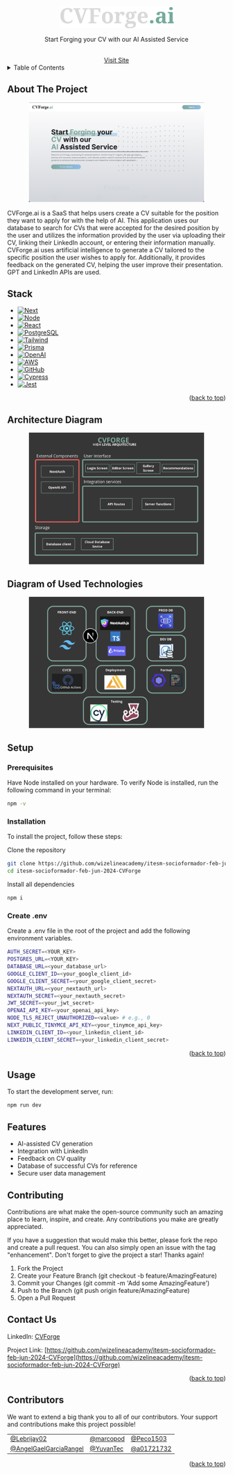 <a name="readme-top"></a>

<!-- PROJECT LOGO -->
<br />
<div align="center">
<br>
  <a href="https://github.com/othneildrew/Best-README-Template">
    <img src="public/assets/CVForgeLogoReadMe.png" alt="CVForge Ai" height="50">
  </a>

  <p align="center">
    Start Forging your CV with our AI Assisted Service 
  </p>
  <br />
  <a href="https://main.d1q8p2sw9urkoh.amplifyapp.com/">Visit Site</a>
</div>

<!-- TABLE OF CONTENTS-->
<details>
  <summary>Table of Contents</summary>
  <ol>
    <li><a href="#about-the-project">About The Project</a></li>
    <li><a href="#stack">Stack</a></li>
    <li><a href="#architecture-diagram">Architecture Diagram</a></li>
    <li><a href="#setup">Setup</a></li>
    <li><a href="#usage">Usage</a></li>
    <li><a href="#features">Features</a></li>
    <li><a href="#contributing">Contributing</a></li>
    <li><a href="#license">License</a></li>
    <li><a href="#contact-us">Contact Us</a></li>
  </ol>
</details>

<!-- ABOUT THE PROJECT -->

## About The Project

<div align="center">
  <img src="public/assets/landingCVF.png" alt="LandingPage" style="max-width:80%;" >
</div>


CVForge.ai is a SaaS that helps users create a CV suitable for the position they want to apply for with the help of AI. This application uses our database to search for CVs that were accepted for the desired position by the user and utilizes the information provided by the user via uploading their CV, linking their LinkedIn account, or entering their information manually. CVForge.ai uses artificial intelligence to generate a CV tailored to the specific position the user wishes to apply for. Additionally, it provides feedback on the generated CV, helping the user improve their presentation. GPT and LinkedIn APIs are used.

## Stack

- [![Next][Next.js]][Next-url]
- [![Node][Node.js]][Node-url]
- [![React][React.js]][React-url]
- [![PostgreSQL][Postgre.sql]][Postgre-url]
- [![Tailwind][Tailwind.ts]][Tailwind-url]
- [![Prisma][Prisma.io]][Prisma-url]
- [![OpenAI][Openai.ai]][Openai-url]
- [![AWS][Aws.ts]][Aws-url]
- [![GitHub][Github.ts]][Github-url]
- [![Cypress][Cypress.io]][Cypress-url]
- [![Jest][Jest.io]][Jest-url]

<p align="right">(<a href="#readme-top">back to top</a>)</p>

## Architecture Diagram

<div align="center">
  <img src="public/assets/diag1.png" alt="Diag 1" style="max-width:80%;">
</div>

## Diagram of Used Technologies 

<div align="center">
  <img src="public/assets/diag2.png" alt="Diag 2" style="max-width:80%;">
</div>

<!-- GETTING STARTED -->

## Setup
### Prerequisites

Have Node installed on your hardware.
To verify Node is installed, run the following command in your terminal:
```bash
npm -v
```

### Installation

To install the project, follow these steps:

Clone the repository
```bash
git clone https://github.com/wizelineacademy/itesm-socioformador-feb-jun-2024-CVForge.git
cd itesm-socioformador-feb-jun-2024-CVForge
```

Install all dependencies
```bash
npm i
```

### Create .env

Create a .env file in the root of the project and add the following environment variables.
```bash
AUTH_SECRET=<YOUR_KEY>
POSTGRES_URL=<YOUR_KEY>
DATABASE_URL=<your_database_url>
GOOGLE_CLIENT_ID=<your_google_client_id>
GOOGLE_CLIENT_SECRET=<your_google_client_secret>
NEXTAUTH_URL=<your_nextauth_url>
NEXTAUTH_SECRET=<your_nextauth_secret>
JWT_SECRET=<your_jwt_secret>
OPENAI_API_KEY=<your_openai_api_key>
NODE_TLS_REJECT_UNAUTHORIZED=<value> # e.g., 0
NEXT_PUBLIC_TINYMCE_API_KEY=<your_tinymce_api_key>
LINKEDIN_CLIENT_ID=<your_linkedin_client_id>
LINKEDIN_CLIENT_SECRET=<your_linkedin_client_secret>
```
<p align="right">(<a href="#readme-top">back to top</a>)</p>

<!-- USAGE -->

## Usage

To start the development server, run:
```bash
npm run dev
```

<!-- FEATURES -->

## Features
<ul>
  <li>AI-assisted CV generation
  <li>Integration with LinkedIn
  <li>Feedback on CV quality
  <li>Database of successful CVs for reference
  <li>Secure user data management
</ul>
<!-- CONTRIBUTING -->

## Contributing

Contributions are what make the open-source community such an amazing place to learn, inspire, and create. Any contributions you make are greatly appreciated.

If you have a suggestion that would make this better, please fork the repo and create a pull request. You can also simply open an issue with the tag "enhancement".
Don't forget to give the project a star! Thanks again!

<ol>
  <li>Fork the Project
  <li>Create your Feature Branch (git checkout -b feature/AmazingFeature)
  <li>Commit your Changes (git commit -m 'Add some AmazingFeature')
  <li>Push to the Branch (git push origin feature/AmazingFeature)
  <li>Open a Pull Request
</ol>

<!-- CONTACT -->

## Contact Us

LinkedIn: [CVForge](https://www.linkedin.com/company/cvforge/about/) 

Project Link: [https://github.com/wizelineacademy/itesm-socioformador-feb-jun-2024-CVForge](https://github.com/wizelineacademy/itesm-socioformador-feb-jun-2024-CVForge)

<p align="right">(<a href="#readme-top">back to top</a>)</p>

<!-- Contributors -->

## Contributors

We want to extend a big thank you to all of our contributors. Your support and contributions make this project possible!

<table style="border-collapse: collapse; width: 100%;">
  <tr style="border: none;">
    <td><a href="https://github.com/Lebrijay02">@Lebrijay02</a></td>
    <td><a href="https://github.com/marcopod">@marcopod</a></td>
    <td><a href="https://github.com/Peco1503">@Peco1503</a></td>
  </tr>
  <tr style="border: none;">
    <td><a href="https://github.com/AngelGaelGarciaRangel">@AngelGaelGarciaRangel</a></td>
    <td><a href="https://github.com/YuvanTec">@YuvanTec</a></td>
    <td><a href="https://github.com/a01721732">@a01721732</a></td>
  </tr>
</table>

<p align="right">(<a href="#readme-top">back to top</a>)</p>

[Next.js]: https://img.shields.io/badge/next.js-000000?style=for-the-badge&logo=nextdotjs&logoColor=white
[Next-url]: https://nextjs.org/
[Node.js]: https://img.shields.io/badge/Node.js-10141c?logo=node.js&logoColor=5FA04E&style=for-the-badge
[Node-url]: https://nodejs.org/en
[React.js]: https://img.shields.io/badge/React-20232A?style=for-the-badge&logo=react&logoColor=61DAFB
[React-url]: https://reactjs.org/
[Postgre.sql]: https://img.shields.io/badge/-Postgre-282424?logo=postgresql&logoColor=4169E1&style=for-the-badge
[Postgre-url]: https://www.postgresql.org
[Tailwind.ts]: https://img.shields.io/badge/-Tailwind-0b1120?logo=tailwind%20css&logoColor=06B6D4&style=for-the-badge
[Tailwind-url]: https://tailwindcss.com
[Prisma.io]: https://img.shields.io/badge/-Prisma-090a15?logo=prisma&logoColor=white&style=for-the-badge
[Prisma-url]: https://www.prisma.io
[Openai.ai]: https://img.shields.io/badge/-Open%20ai-black?logo=openai&logoColor=412991&style=for-the-badge
[Openai-url]: https://openai.com
[Aws.ts]: https://img.shields.io/badge/-AWS-222f3e?logo=aws%20lambda&logoColor=FF9900&style=for-the-badge
[Aws-url]: https://aws.amazon.com
[Github.ts]: https://img.shields.io/badge/-Github-181717?logo=github&logoColor=white&style=for-the-badge
[Github-url]: https://github.com
[Cypress.io]: https://img.shields.io/badge/-Cypress-white?logo=cypress&logoColor=69D3A7&style=for-the-badge
[Cypress-url]: https://www.cypress.io
[Jest.io]: https://img.shields.io/badge/-jest-C21325?logo=jest&logoColor=white&style=for-the-badge
[Jest-url]: https://jestjs.io
 